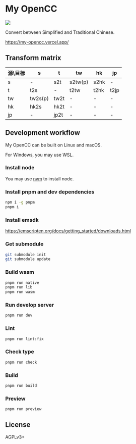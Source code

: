 # My OpenCC
![](https://img.shields.io/github/license/LibreService/my_opencc)

Convert between Simplified and Traditional Chinese.

https://my-opencc.vercel.app/

## Transform matrix
源\目标|s|t|tw|hk|jp
-|-|-|-|-|-
s|-|s2t|s2tw(p)|s2hk|-
t|t2s|-|t2tw|t2hk|t2jp
tw|tw2s(p)|tw2t|-|-|-
hk|hk2s|hk2t|-|-|-
jp|-|jp2t|-|-|-

## Development workflow
My OpenCC can be built on Linux and macOS.

For Windows, you may use WSL.

### Install node
You may use [nvm](https://github.com/nvm-sh/nvm) to install node.
### Install pnpm and dev dependencies
```sh
npm i -g pnpm
pnpm i
```
### Install emsdk
https://emscripten.org/docs/getting_started/downloads.html
### Get submodule
```sh
git submodule init
git submodule update
```
### Build wasm
```sh
pnpm run native
pnpm run lib
pnpm run wasm
```
### Run develop server
```sh
pnpm run dev
```
### Lint
```sh
pnpm run lint:fix
```
### Check type
```sh
pnpm run check
```
### Build
```sh
pnpm run build
```
### Preview
```sh
pnpm run preview
```

## License
AGPLv3+

